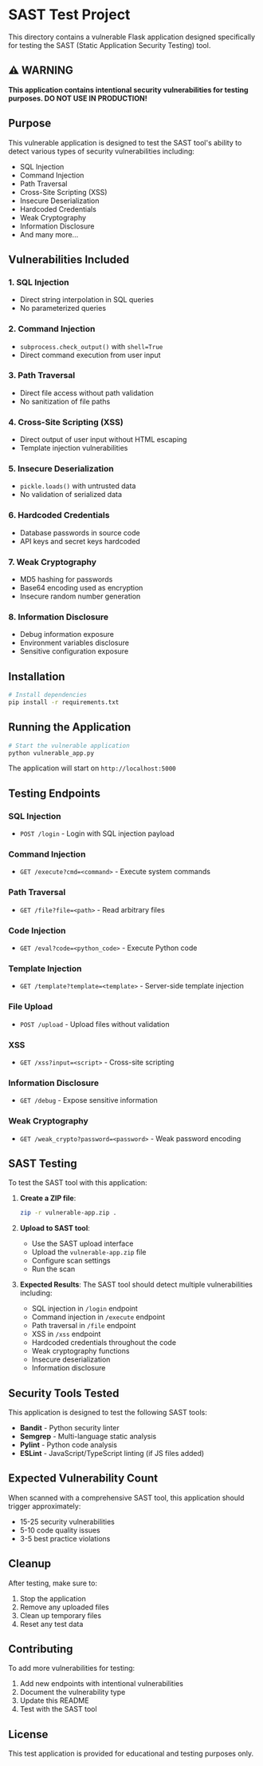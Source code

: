 # SAST Test Project

This directory contains a vulnerable Flask application designed specifically for testing the SAST (Static Application Security Testing) tool.

## ⚠️ WARNING

**This application contains intentional security vulnerabilities for testing purposes. DO NOT USE IN PRODUCTION!**

## Purpose

This vulnerable application is designed to test the SAST tool's ability to detect various types of security vulnerabilities including:

- SQL Injection
- Command Injection
- Path Traversal
- Cross-Site Scripting (XSS)
- Insecure Deserialization
- Hardcoded Credentials
- Weak Cryptography
- Information Disclosure
- And many more...

## Vulnerabilities Included

### 1. SQL Injection
- Direct string interpolation in SQL queries
- No parameterized queries

### 2. Command Injection
- `subprocess.check_output()` with `shell=True`
- Direct command execution from user input

### 3. Path Traversal
- Direct file access without path validation
- No sanitization of file paths

### 4. Cross-Site Scripting (XSS)
- Direct output of user input without HTML escaping
- Template injection vulnerabilities

### 5. Insecure Deserialization
- `pickle.loads()` with untrusted data
- No validation of serialized data

### 6. Hardcoded Credentials
- Database passwords in source code
- API keys and secret keys hardcoded

### 7. Weak Cryptography
- MD5 hashing for passwords
- Base64 encoding used as encryption
- Insecure random number generation

### 8. Information Disclosure
- Debug information exposure
- Environment variables disclosure
- Sensitive configuration exposure

## Installation

```bash
# Install dependencies
pip install -r requirements.txt
```

## Running the Application

```bash
# Start the vulnerable application
python vulnerable_app.py
```

The application will start on `http://localhost:5000`

## Testing Endpoints

### SQL Injection
- `POST /login` - Login with SQL injection payload

### Command Injection
- `GET /execute?cmd=<command>` - Execute system commands

### Path Traversal
- `GET /file?file=<path>` - Read arbitrary files

### Code Injection
- `GET /eval?code=<python_code>` - Execute Python code

### Template Injection
- `GET /template?template=<template>` - Server-side template injection

### File Upload
- `POST /upload` - Upload files without validation

### XSS
- `GET /xss?input=<script>` - Cross-site scripting

### Information Disclosure
- `GET /debug` - Expose sensitive information

### Weak Cryptography
- `GET /weak_crypto?password=<password>` - Weak password encoding

## SAST Testing

To test the SAST tool with this application:

1. **Create a ZIP file**:
   ```bash
   zip -r vulnerable-app.zip .
   ```

2. **Upload to SAST tool**:
   - Use the SAST upload interface
   - Upload the `vulnerable-app.zip` file
   - Configure scan settings
   - Run the scan

3. **Expected Results**:
   The SAST tool should detect multiple vulnerabilities including:
   - SQL injection in `/login` endpoint
   - Command injection in `/execute` endpoint
   - Path traversal in `/file` endpoint
   - XSS in `/xss` endpoint
   - Hardcoded credentials throughout the code
   - Weak cryptography functions
   - Insecure deserialization
   - Information disclosure

## Security Tools Tested

This application is designed to test the following SAST tools:

- **Bandit** - Python security linter
- **Semgrep** - Multi-language static analysis
- **Pylint** - Python code analysis
- **ESLint** - JavaScript/TypeScript linting (if JS files added)

## Expected Vulnerability Count

When scanned with a comprehensive SAST tool, this application should trigger approximately:

- 15-25 security vulnerabilities
- 5-10 code quality issues
- 3-5 best practice violations

## Cleanup

After testing, make sure to:

1. Stop the application
2. Remove any uploaded files
3. Clean up temporary files
4. Reset any test data

## Contributing

To add more vulnerabilities for testing:

1. Add new endpoints with intentional vulnerabilities
2. Document the vulnerability type
3. Update this README
4. Test with the SAST tool

## License

This test application is provided for educational and testing purposes only. 